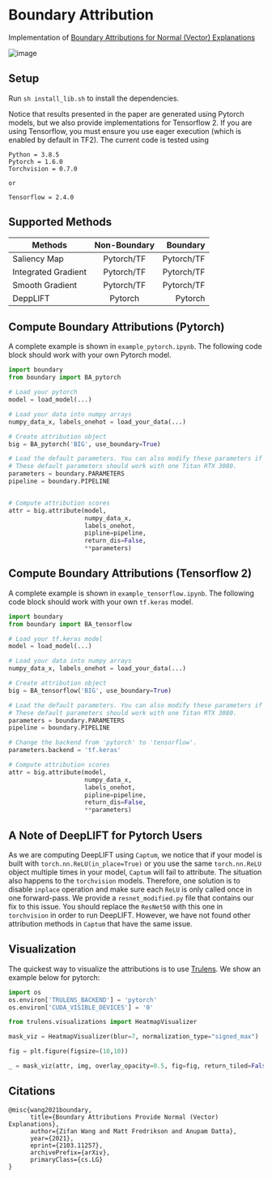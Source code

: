 # Boundary Attribution
Implementation of [Boundary Attributions for Normal (Vector) Explanations](https://arxiv.org/pdf/2103.11257.pdf)

![image](media/demo.png)

## Setup
Run `sh install_lib.sh` to install the dependencies. 

Notice that results presented in the paper are generated using Pytorch models, but we also provide implementations for Tensorflow 2. If you are using Tensorflow, you must ensure you use eager execution (which is enabled by default in TF2).  The current code is tested using 
```
Python = 3.8.5
Pytorch = 1.6.0
Torchvision = 0.7.0

or 

Tensorflow = 2.4.0
```

## Supported Methods

| Methods        | Non-Boundary          | Boundary  |
| ------------- |:-------------:| -----:|
| Saliency Map     | Pytorch/TF | Pytorch/TF |
| Integrated Gradient      | Pytorch/TF      |   Pytorch/TF |
| Smooth Gradient | Pytorch/TF      |   Pytorch/TF |
| DeppLIFT | Pytorch      |    Pytorch |


## Compute Boundary Attributions (Pytorch)

A complete example is shown in `example_pytorch.ipynb`. The following code block should work with your own Pytorch model.

```python
import boundary
from boundary import BA_pytorch

# Load your pytorch
model = load_model(...) 

# Load your data into numpy arrays
numpy_data_x, labels_onehot = load_your_data(...)

# Create attribution object 
big = BA_pytorch('BIG', use_boundary=True)

# Load the default parameters. You can also modify these parameters if needed. 
# These default parameters should work with one Titan RTX 3080.
parameters = boundary.PARAMETERS
pipeline = boundary.PIPELINE


# Compute attribution scores
attr = big.attribute(model,
                     numpy_data_x,
                     labels_onehot,
                     pipline=pipeline,
                     return_dis=False,
                     **parameters)
```

## Compute Boundary Attributions (Tensorflow 2)

A complete example is shown in `example_tensorflow.ipynb`. The following code block should work with your own `tf.keras` model.

```python
import boundary
from boundary import BA_tensorflow

# Load your tf.keras model
model = load_model(...) 

# Load your data into numpy arrays
numpy_data_x, labels_onehot = load_your_data(...)

# Create attribution object 
big = BA_tensorflow('BIG', use_boundary=True)

# Load the default parameters. You can also modify these parameters if needed. 
# These default parameters should work with one Titan RTX 3080.
parameters = boundary.PARAMETERS
pipeline = boundary.PIPELINE

# Change the backend from 'pytorch' to 'tensorflow'.
parameters.backend = 'tf.keras'

# Compute attribution scores
attr = big.attribute(model,
                     numpy_data_x,
                     labels_onehot,
                     pipline=pipeline,
                     return_dis=False,
                     **parameters)
```

## A Note of DeepLIFT for Pytorch Users
As we are computing DeepLIFT using `Captum`, we notice that if your model is built with `torch.nn.ReLU(in_place=True)` or you use the same `torch.nn.ReLU` object multiple times in your model, `Captum` will fail to attribute. The situation also happens to the `torchvision` models. Therefore, one solution is to disable `inplace` operation and make sure each `ReLU` is only called once in one forward-pass. We provide a `resnet_modified.py` file that contains our fix to this issue. You should replace the `ResNet50` with this one in `torchvision` in order to run DeepLIFT. However, we have not found other attribution methods in `Captum` that have the same issue. 

## Visualization

The quickest way to visualize the attributions is to use [Trulens](https://github.com/truera/trulens). We show an example below for pytorch:

```python
import os
os.environ['TRULENS_BACKEND'] = 'pytorch'
os.environ['CUDA_VISIBLE_DEVICES'] = '0'

from trulens.visualizations import HeatmapVisualizer

mask_viz = HeatmapVisualizer(blur=7, normalization_type="signed_max")

fig = plt.figure(figsize=(10,10))

_ = mask_viz(attr, img, overlay_opacity=0.5, fig=fig, return_tiled=False)
```

## Citations
```
@misc{wang2021boundary,
      title={Boundary Attributions Provide Normal (Vector) Explanations}, 
      author={Zifan Wang and Matt Fredrikson and Anupam Datta},
      year={2021},
      eprint={2103.11257},
      archivePrefix={arXiv},
      primaryClass={cs.LG}
}
```










